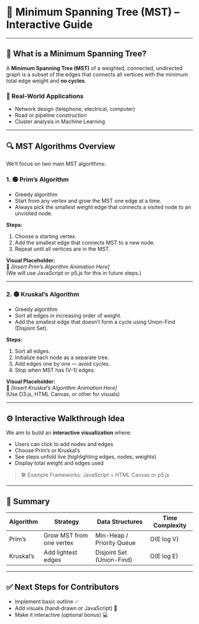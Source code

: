 # 🌲 Minimum Spanning Tree (MST) – Interactive Guide

---

## 📌 What is a Minimum Spanning Tree?

A **Minimum Spanning Tree (MST)** of a weighted, connected, undirected graph is a subset of the edges that connects all vertices with the minimum total edge weight and **no cycles**.

### 🌟 Real-World Applications
- Network design (telephone, electrical, computer)
- Road or pipeline construction
- Cluster analysis in Machine Learning

---

## 🔍 MST Algorithms Overview

We’ll focus on two main MST algorithms:

### 1. 🟢 Prim’s Algorithm

- Greedy algorithm
- Start from any vertex and grow the MST one edge at a time.
- Always pick the smallest weight edge that connects a visited node to an unvisited node.

**Steps:**
1. Choose a starting vertex.
2. Add the smallest edge that connects MST to a new node.
3. Repeat until all vertices are in the MST.

**Visual Placeholder:**  
📌 _[Insert Prim’s Algorithm Animation Here]_  
(We will use JavaScript or p5.js for this in future steps.)

---

### 2. 🟡 Kruskal’s Algorithm

- Greedy algorithm
- Sort all edges in increasing order of weight.
- Add the smallest edge that doesn’t form a cycle using Union-Find (Disjoint Set).

**Steps:**
1. Sort all edges.
2. Initialize each node as a separate tree.
3. Add edges one by one — avoid cycles.
4. Stop when MST has (V-1) edges.

**Visual Placeholder:**  
📌 _[Insert Kruskal’s Algorithm Animation Here]_  
(Use D3.js, HTML Canvas, or other for visuals)

---

## ⚙️ Interactive Walkthrough Idea

We aim to build an **interactive visualization** where:
- Users can click to add nodes and edges
- Choose Prim’s or Kruskal’s
- See steps unfold live (highlighting edges, nodes, weights)
- Display total weight and edges used

> 🛠 Example Frameworks: JavaScript + HTML Canvas or p5.js

---

## 🧠 Summary

| Algorithm | Strategy | Data Structures | Time Complexity |
|----------|----------|-----------------|-----------------|
| Prim’s   | Grow MST from one vertex | Min-Heap / Priority Queue | O(E log V) |
| Kruskal’s| Add lightest edges | Disjoint Set (Union-Find) | O(E log E) |

---

## ✅ Next Steps for Contributors

- Implement basic outline ✅
- Add visuals (hand-drawn or JavaScript) 🔄
- Make it interactive (optional bonus) 💻
